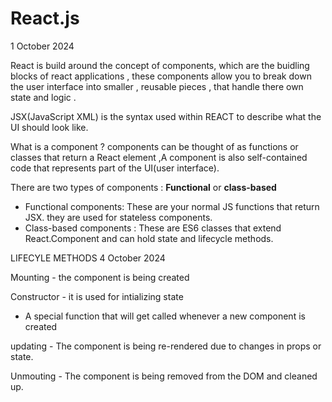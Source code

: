 # React.js
1 October 2024

React is build around the concept of components, which are the buidling blocks of react applications , these components allow you to break down the user interface into smaller , reusable pieces , that handle there own state and logic .

JSX(JavaScript XML) is the syntax used within REACT to describe what the UI should look like.

What is a component ?
components can be thought of as functions or classes that return a React element ,A component is also self-contained code that represents part of the UI(user interface).

There are two types of components : <b>Functional</b> or <b>class-based</b>

- Functional components: These are your normal JS functions that return JSX. they are used for stateless components.
- Class-based components : These are ES6 classes that extend React.Component and can hold state and lifecycle methods.

LIFECYLE METHODS 4 October 2024

Mounting - the component is being created 

Constructor - it is used for intializing state 

- A special function that will get called whenever a new component is created
  

updating - The component is being re-rendered due to changes in props or state.

Unmouting - The component is being removed from the DOM and cleaned up.
